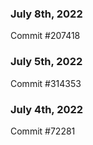 ### July 8th, 2022

Commit #207418

### July 5th, 2022

Commit #314353


### July 4th, 2022

Commit #72281
